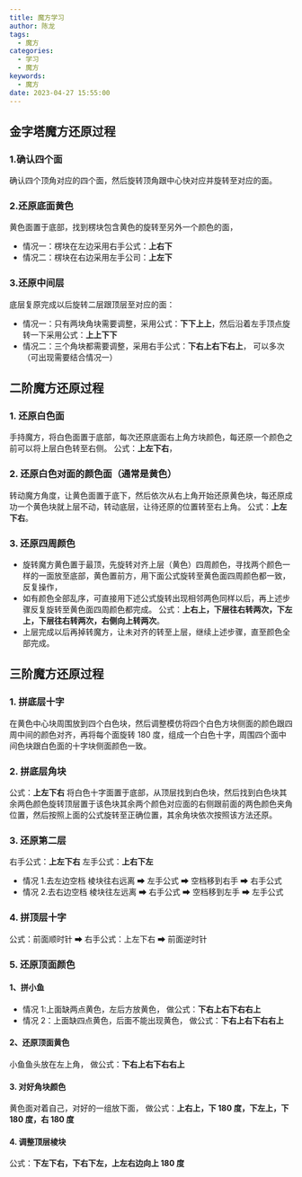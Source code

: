 ```yaml
---
title: 魔方学习
author: 陈龙
tags:
  - 魔方
categories:
  - 学习
  - 魔方
keywords:
  - 魔方
date: 2023-04-27 15:55:00
---
```


## 金字塔魔方还原过程

### 1.确认四个面

确认四个顶角对应的四个面，然后旋转顶角跟中心快对应并旋转至对应的面。

### 2.还原底面黄色

黄色面置于底部，找到楞块包含黄色的旋转至另外一个颜色的面，

- 情况一：楞块在左边采用右手公式：**上右下**
- 情况二：楞块在右边采用左手公司：**上左下**

### 3.还原中间层

底层复原完成以后旋转二层跟顶层至对应的面：

- 情况一：只有两块角块需要调整，采用公式：**下下上上**，然后沿着左手顶点旋转一下采用公式：**上上下下**
- 情况二：三个角块都需要调整，采用右手公式：**下右上右下右上**， 可以多次（可出现需要结合情况一）

## 二阶魔方还原过程

### 1. 还原白色面

手持魔方，将白色面置于底部，每次还原底面右上角方块颜色，每还原一个颜色之前可以将上层白色转至右侧。
公式：**上左下右**，

### 2. 还原白色对面的颜色面（通常是黄色）

转动魔方角度，让黄色面置于底下，然后依次从右上角开始还原黄色块，每还原成功一个黄色块就上层不动，转动底层，让待还原的位置转至右上角。
公式：**上左下右**。

### 3. 还原四周颜色

- 旋转魔方黄色置于最顶，先旋转对齐上层（黄色）四周颜色，寻找两个颜色一样的一面放至底部，黄色置前方，用下面公式旋转至黄色面四周颜色都一致，反复操作，
- 如有颜色全部乱序，可直接用下述公式旋转出现相邻两色同样以后，再上述步骤反复旋转至黄色面四周颜色都完成。
  公式：**上右上，下层往右转两次，下左上，下层往右转两次，右侧向上转两次**。
- 上层完成以后再掉转魔方，让未对齐的转至上层，继续上述步骤，直至颜色全部完成。

## 三阶魔方还原过程

### 1. 拼底层十字

在黄色中心块周围放到四个白色块，然后调整模仿将四个白色方块侧面的颜色跟四周中间的颜色对齐，再将每个面旋转 180 度，组成一个白色十字，周围四个面中间色块跟白色面的十字块侧面颜色一致。

### 2. 拼底层角块

公式：**上左下右**
将白色十字面置于底部，从顶层找到白色块，然后找到白色块其余两色颜色旋转顶层置于该色块其余两个颜色对应面的右侧跟前面的两色颜色夹角位置，然后按照上面的公式旋转至正确位置，其余角块依次按照该方法还原。

### 3. 还原第二层

右手公式：**上左下右**
左手公式：**上右下左**

- 情况 1.去左边空档
  棱块往右远离 ➡ 左手公式 ➡ 空档移到右手 ➡ 右手公式
- 情况 2.去右边空档
  棱块往左远离 ➡ 右手公式 ➡ 空档移到左手 ➡ 左手公式

### 4. 拼顶层十字

公式：前面顺时针 ➡ 右手公式：上左下右 ➡ 前面逆时针

### 5. 还原顶面颜色

#### 1、拼小鱼

- 情况 1:上面缺两点黄色，左后方放黄色，
  做公式：**下右上右下右右上**
- 情况 2：上面缺四点黄色，后面不能出现黄色，
  做公式：**下右上右下右右上**

#### 2、还原顶面黄色

小鱼鱼头放在左上角，
做公式：**下右上右下右右上**

#### 3. 对好角块颜色

黄色面对着自己，对好的一组放下面，
做公式：**上右上，下 180 度，下左上，下 180 度，右 180 度**

#### 4. 调整顶层棱块

公式：**下左下右，下右下左，上左右边向上 180 度**
